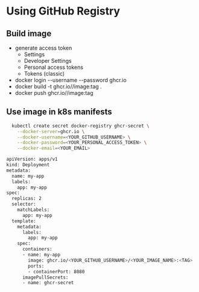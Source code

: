 # Using GitHub Registry

## Build image

- generate access token
  - Settings
  - Developer Settings
  - Personal access tokens
  - Tokens (classic)
- docker login --username <username> --password <access-token> ghcr.io
- docker build -t ghcr.io/<username>/image:tag .
- docker push ghcr.io/<username>/image:tag

## Use image in k8s manifests

```sh
  kubectl create secret docker-registry ghcr-secret \
    --docker-server=ghcr.io \
    --docker-username=<YOUR_GITHUB_USERNAME> \
    --docker-password=<YOUR_PERSONAL_ACCESS_TOKEN> \
    --docker-email=<YOUR_EMAIL>
```

```sh
apiVersion: apps/v1
kind: Deployment
metadata:
  name: my-app
  labels:
    app: my-app
spec:
  replicas: 2
  selector:
    matchLabels:
      app: my-app
  template:
    metadata:
      labels:
        app: my-app
    spec:
      containers:
      - name: my-app
        image: ghcr.io/<YOUR_GITHUB_USERNAME>/<YOUR_IMAGE_NAME>:<TAG>
        ports:
        - containerPort: 8080
      imagePullSecrets:
      - name: ghcr-secret
```
